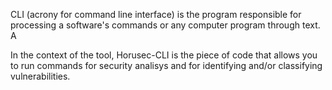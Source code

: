 CLI (acrony for command line interface) is the program responsible for processing a software's commands or any computer program through text. A 

In the context of the tool, Horusec-CLI is  the piece of code that allows you to run commands for security analisys and for identifying and/or classifying vulnerabilities.
